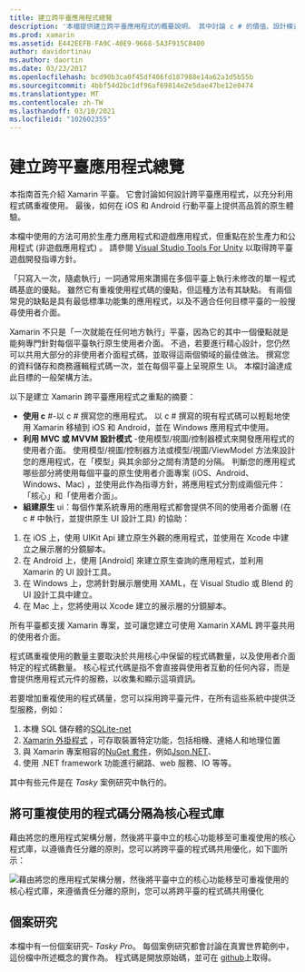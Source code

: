 ```yaml
---
title: 建立跨平臺應用程式總覽
description: '本檔提供建立跨平臺應用程式的概要說明。 其中討論 c # 的價值、設計模式（例如 MVC/MVVM）和原生 Ui。'
ms.prod: xamarin
ms.assetid: E442EEFB-FA9C-40E9-9668-5A3F915C8400
author: davidortinau
ms.author: daortin
ms.date: 03/23/2017
ms.openlocfilehash: bcd90b3ca0f45df406fd187988e14a62a1d5b55b
ms.sourcegitcommit: 4bbf54d2bc1df96af69814e2e5dae47be12e0474
ms.translationtype: MT
ms.contentlocale: zh-TW
ms.lasthandoff: 03/10/2021
ms.locfileid: "102602355"
---
```

# <a name="building-cross-platform-applications-overview"></a>建立跨平臺應用程式總覽

本指南首先介紹 Xamarin 平臺。 它會討論如何設計跨平臺應用程式，以充分利用程式碼重複使用。 最後，如何在 iOS 和 Android 行動平臺上提供高品質的原生體驗。

本檔中使用的方法可用於生產力應用程式和遊戲應用程式，但重點在於生產力和公用程式 (非遊戲應用程式) 。 請參閱 [Visual Studio Tools For Unity](/visualstudio/cross-platform/visual-studio-tools-for-unity) 以取得跨平臺遊戲開發指導方針。

「只寫入一次，隨處執行」一詞通常用來讚揚在多個平臺上執行未修改的單一程式碼基底的優點。 雖然它有重複使用程式碼的優點，但這種方法有其缺點。 有兩個常見的缺點是具有最低標準功能集的應用程式，以及不適合任何目標平臺的一般搜尋使用者介面。

Xamarin 不只是「一次就能在任何地方執行」平臺，因為它的其中一個優點就是能夠專門針對每個平臺執行原生使用者介面。 不過，若要進行精心設計，您仍然可以共用大部分的非使用者介面程式碼，並取得這兩個領域的最佳做法。 撰寫您的資料儲存和商務邏輯程式碼一次，並在每個平臺上呈現原生 Ui。 本檔討論達成此目標的一般架構方法。

以下是建立 Xamarin 跨平臺應用程式之重點的摘要：

- **使用 c** #-以 c # 撰寫您的應用程式。 以 c # 撰寫的現有程式碼可以輕鬆地使用 Xamarin 移植到 iOS 和 Android，並在 Windows 應用程式中使用。
- **利用 MVC 或 MVVM 設計模式** -使用模型/視圖/控制器模式來開發應用程式的使用者介面。 使用模型/視圖/控制器方法或模型/視圖/ViewModel 方法來設計您的應用程式，在「模型」與其余部分之間有清楚的分隔。 判斷您的應用程式哪些部分將使用每個平臺的原生使用者介面專案 (iOS、Android、Windows、Mac) ，並使用此作為指導方針，將應用程式分割成兩個元件：「核心」和「使用者介面」。
- **組建原生** ui：每個作業系統專用的應用程式都會提供不同的使用者介面層 (在 c # 中執行，並提供原生 UI 設計工具) 的協助：

1. 在 iOS 上，使用 UIKit Api 建立原生外觀的應用程式，並使用在 Xcode 中建立之展示層的分鏡腳本。
1. 在 Android 上，使用 [Android] 來建立原生查詢的應用程式，並利用 Xamarin 的 UI 設計工具。
1. 在 Windows 上，您將針對展示層使用 XAML，在 Visual Studio 或 Blend 的 UI 設計工具中建立。
1. 在 Mac 上，您將使用以 Xcode 建立的展示層的分鏡腳本。

所有平臺都支援 Xamarin 專案，並可讓您建立可使用 Xamarin XAML 跨平臺共用的使用者介面。

程式碼重複使用的數量主要取決於共用核心中保留的程式碼數量，以及使用者介面特定的程式碼數量。 核心程式代碼是指不會直接與使用者互動的任何內容，而是會提供應用程式元件的服務，以收集和顯示這項資訊。

若要增加重複使用的程式碼量，您可以採用跨平臺元件，在所有這些系統中提供泛型服務，例如：

1. 本機 SQL 儲存體的[SQLite-net](https://www.nuget.org/packages/sqlite-net-pcl/)
1. [Xamarin 外掛程式](https://xamarin.com/plugins) ，可存取裝置特定功能，包括相機、連絡人和地理位置
1. 與 Xamarin 專案相容的[NuGet 套件](https://nuget.org)，例如[Json.NET](https://www.nuget.org/packages/Newtonsoft.Json/)、
1. 使用 .NET framework 功能進行網路、web 服務、IO 等等。

其中有些元件是在 *Tasky* 案例研究中執行的。

 <a name="Separate_Reusable_Code_into_a_Core_Library"></a>

## <a name="separate-reusable-code-into-a-core-library"></a>將可重複使用的程式碼分隔為核心程式庫

藉由將您的應用程式架構分層，然後將平臺中立的核心功能移至可重複使用的核心程式庫，以遵循責任分離的原則，您可以將跨平臺的程式碼共用優化，如下圖所示：

 ![藉由將您的應用程式架構分層，然後將平臺中立的核心功能移至可重複使用的核心程式庫，來遵循責任分離的原則，您可以將跨平臺的程式碼共用優化](overview-images/layers2.png)

 <a name="Case_Studies"></a>

## <a name="case-studies"></a>個案研究

本檔中有一份個案研究– *Tasky Pro*。 每個案例研究都會討論在真實世界範例中，這份檔中所述概念的實作為。 程式碼是開放原始碼，並可在 [github](https://github.com/xamarin/mobile-samples/)上取得。
